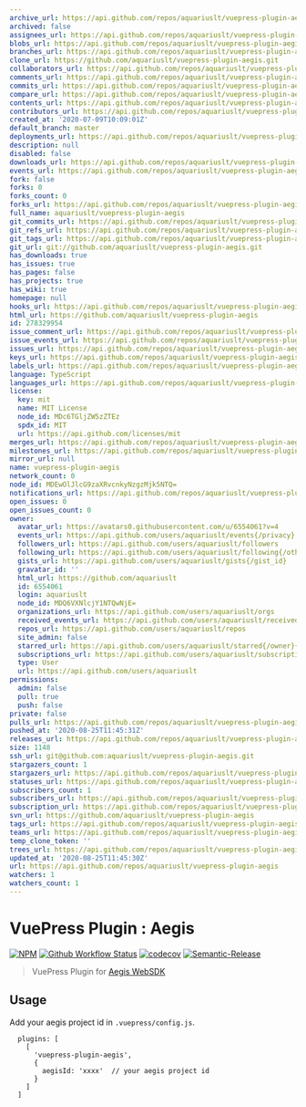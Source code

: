```yaml
---
archive_url: https://api.github.com/repos/aquariuslt/vuepress-plugin-aegis/{archive_format}{/ref}
archived: false
assignees_url: https://api.github.com/repos/aquariuslt/vuepress-plugin-aegis/assignees{/user}
blobs_url: https://api.github.com/repos/aquariuslt/vuepress-plugin-aegis/git/blobs{/sha}
branches_url: https://api.github.com/repos/aquariuslt/vuepress-plugin-aegis/branches{/branch}
clone_url: https://github.com/aquariuslt/vuepress-plugin-aegis.git
collaborators_url: https://api.github.com/repos/aquariuslt/vuepress-plugin-aegis/collaborators{/collaborator}
comments_url: https://api.github.com/repos/aquariuslt/vuepress-plugin-aegis/comments{/number}
commits_url: https://api.github.com/repos/aquariuslt/vuepress-plugin-aegis/commits{/sha}
compare_url: https://api.github.com/repos/aquariuslt/vuepress-plugin-aegis/compare/{base}...{head}
contents_url: https://api.github.com/repos/aquariuslt/vuepress-plugin-aegis/contents/{+path}
contributors_url: https://api.github.com/repos/aquariuslt/vuepress-plugin-aegis/contributors
created_at: '2020-07-09T10:09:01Z'
default_branch: master
deployments_url: https://api.github.com/repos/aquariuslt/vuepress-plugin-aegis/deployments
description: null
disabled: false
downloads_url: https://api.github.com/repos/aquariuslt/vuepress-plugin-aegis/downloads
events_url: https://api.github.com/repos/aquariuslt/vuepress-plugin-aegis/events
fork: false
forks: 0
forks_count: 0
forks_url: https://api.github.com/repos/aquariuslt/vuepress-plugin-aegis/forks
full_name: aquariuslt/vuepress-plugin-aegis
git_commits_url: https://api.github.com/repos/aquariuslt/vuepress-plugin-aegis/git/commits{/sha}
git_refs_url: https://api.github.com/repos/aquariuslt/vuepress-plugin-aegis/git/refs{/sha}
git_tags_url: https://api.github.com/repos/aquariuslt/vuepress-plugin-aegis/git/tags{/sha}
git_url: git://github.com/aquariuslt/vuepress-plugin-aegis.git
has_downloads: true
has_issues: true
has_pages: false
has_projects: true
has_wiki: true
homepage: null
hooks_url: https://api.github.com/repos/aquariuslt/vuepress-plugin-aegis/hooks
html_url: https://github.com/aquariuslt/vuepress-plugin-aegis
id: 278329954
issue_comment_url: https://api.github.com/repos/aquariuslt/vuepress-plugin-aegis/issues/comments{/number}
issue_events_url: https://api.github.com/repos/aquariuslt/vuepress-plugin-aegis/issues/events{/number}
issues_url: https://api.github.com/repos/aquariuslt/vuepress-plugin-aegis/issues{/number}
keys_url: https://api.github.com/repos/aquariuslt/vuepress-plugin-aegis/keys{/key_id}
labels_url: https://api.github.com/repos/aquariuslt/vuepress-plugin-aegis/labels{/name}
language: TypeScript
languages_url: https://api.github.com/repos/aquariuslt/vuepress-plugin-aegis/languages
license:
  key: mit
  name: MIT License
  node_id: MDc6TGljZW5zZTEz
  spdx_id: MIT
  url: https://api.github.com/licenses/mit
merges_url: https://api.github.com/repos/aquariuslt/vuepress-plugin-aegis/merges
milestones_url: https://api.github.com/repos/aquariuslt/vuepress-plugin-aegis/milestones{/number}
mirror_url: null
name: vuepress-plugin-aegis
network_count: 0
node_id: MDEwOlJlcG9zaXRvcnkyNzgzMjk5NTQ=
notifications_url: https://api.github.com/repos/aquariuslt/vuepress-plugin-aegis/notifications{?since,all,participating}
open_issues: 0
open_issues_count: 0
owner:
  avatar_url: https://avatars0.githubusercontent.com/u/6554061?v=4
  events_url: https://api.github.com/users/aquariuslt/events{/privacy}
  followers_url: https://api.github.com/users/aquariuslt/followers
  following_url: https://api.github.com/users/aquariuslt/following{/other_user}
  gists_url: https://api.github.com/users/aquariuslt/gists{/gist_id}
  gravatar_id: ''
  html_url: https://github.com/aquariuslt
  id: 6554061
  login: aquariuslt
  node_id: MDQ6VXNlcjY1NTQwNjE=
  organizations_url: https://api.github.com/users/aquariuslt/orgs
  received_events_url: https://api.github.com/users/aquariuslt/received_events
  repos_url: https://api.github.com/users/aquariuslt/repos
  site_admin: false
  starred_url: https://api.github.com/users/aquariuslt/starred{/owner}{/repo}
  subscriptions_url: https://api.github.com/users/aquariuslt/subscriptions
  type: User
  url: https://api.github.com/users/aquariuslt
permissions:
  admin: false
  pull: true
  push: false
private: false
pulls_url: https://api.github.com/repos/aquariuslt/vuepress-plugin-aegis/pulls{/number}
pushed_at: '2020-08-25T11:45:31Z'
releases_url: https://api.github.com/repos/aquariuslt/vuepress-plugin-aegis/releases{/id}
size: 1148
ssh_url: git@github.com:aquariuslt/vuepress-plugin-aegis.git
stargazers_count: 1
stargazers_url: https://api.github.com/repos/aquariuslt/vuepress-plugin-aegis/stargazers
statuses_url: https://api.github.com/repos/aquariuslt/vuepress-plugin-aegis/statuses/{sha}
subscribers_count: 1
subscribers_url: https://api.github.com/repos/aquariuslt/vuepress-plugin-aegis/subscribers
subscription_url: https://api.github.com/repos/aquariuslt/vuepress-plugin-aegis/subscription
svn_url: https://github.com/aquariuslt/vuepress-plugin-aegis
tags_url: https://api.github.com/repos/aquariuslt/vuepress-plugin-aegis/tags
teams_url: https://api.github.com/repos/aquariuslt/vuepress-plugin-aegis/teams
temp_clone_token: ''
trees_url: https://api.github.com/repos/aquariuslt/vuepress-plugin-aegis/git/trees{/sha}
updated_at: '2020-08-25T11:45:30Z'
url: https://api.github.com/repos/aquariuslt/vuepress-plugin-aegis
watchers: 1
watchers_count: 1
---
```


# VuePress Plugin : Aegis


[![NPM](https://img.shields.io/npm/v/vuepress-plugin-aegis.svg)](https://www.npmjs.com/package/vuepress-plugin-aegis) 
[![Github Workflow Status](https://github.com/aquariuslt/vuepress-plugin-aegis/workflows/ci/badge.svg)](https://github.com/aquariuslt/vuepress-plugin-aegis) 
[![codecov](https://codecov.io/gh/aquariuslt/vuepress-plugin-aegis/branch/master/graph/badge.svg)](https://codecov.io/gh/aquariuslt/vuepress-plugin-aegis) 
[![Semantic-Release](https://img.shields.io/badge/%20%20%F0%9F%93%A6%F0%9F%9A%80-semantic--release-e10079.svg)](https://github.com/semantic-release/semantic-release)


> VuePress Plugin for [Aegis WebSDK](https://aegis.ivweb.io/#/)




## Usage

Add your aegis project id in `.vuepress/config.js`.

```
  plugins: [
    [
      'vuepress-plugin-aegis',
      {
        aegisId: 'xxxx'  // your aegis project id
      }
    ]
  ]
```
